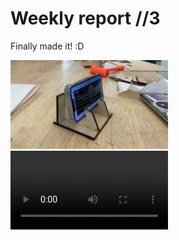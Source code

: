 # Weekly report //3

Finally made it! :D

<img src="3_1.JPG" alt="pic2_1" width="50%">

<video src="3v_1.mov" alt="pic2_1" width="50%">

## Reflections

This week was a bit easier (hopefully made some progress), I watched TJ's youtube tutorial for the simpler version of the cell phone stand and it made a lot of things indeed clearer. Untill now I didn't understand why do we always have an additional data structure to store some value, but it seems that it just makes it easier to navigate in the file and now "what stores what" kinf of things (since you also usually give some name for this data structure containing a point/plane/shape/etc.).. 
<br>
Another thing is 

## Process
Last time, my laser-cut failed, it looked okay at the beginning:




but when I looked at the back side it was aparent that it didn't cut through:

<img src="2_2.JPG" alt="pic2_1" width="50%">


So I used a box cutter to cut them manually by hand:


<img src="2_3.JPG" alt="pic2_1" width="50%">
